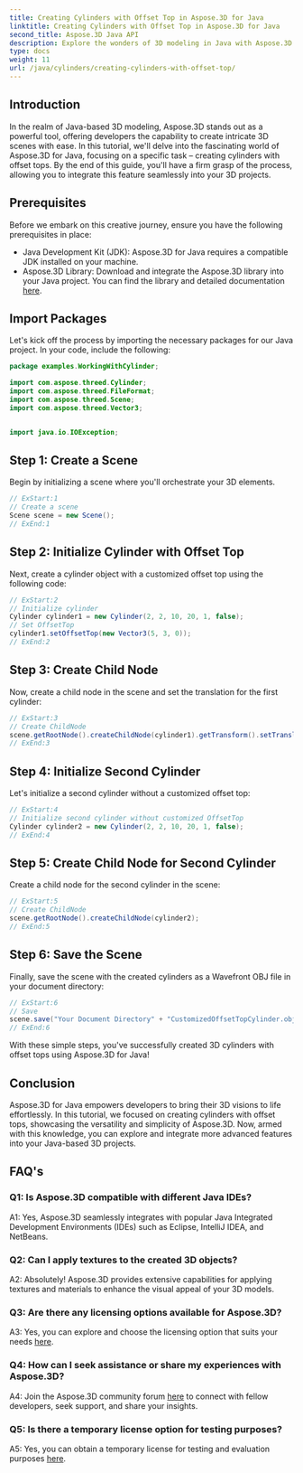 ```yaml
---
title: Creating Cylinders with Offset Top in Aspose.3D for Java
linktitle: Creating Cylinders with Offset Top in Aspose.3D for Java
second_title: Aspose.3D Java API
description: Explore the wonders of 3D modeling in Java with Aspose.3D. Learn to create captivating cylinders with offset tops effortlessly.
type: docs
weight: 11
url: /java/cylinders/creating-cylinders-with-offset-top/
---
```

## Introduction

In the realm of Java-based 3D modeling, Aspose.3D stands out as a powerful tool, offering developers the capability to create intricate 3D scenes with ease. In this tutorial, we'll delve into the fascinating world of Aspose.3D for Java, focusing on a specific task – creating cylinders with offset tops. By the end of this guide, you'll have a firm grasp of the process, allowing you to integrate this feature seamlessly into your 3D projects.

## Prerequisites

Before we embark on this creative journey, ensure you have the following prerequisites in place:

- Java Development Kit (JDK): Aspose.3D for Java requires a compatible JDK installed on your machine.
- Aspose.3D Library: Download and integrate the Aspose.3D library into your Java project. You can find the library and detailed documentation [here](https://releases.aspose.com/3d/java/).

## Import Packages

Let's kick off the process by importing the necessary packages for our Java project. In your code, include the following:

```java
package examples.WorkingWithCylinder;

import com.aspose.threed.Cylinder;
import com.aspose.threed.FileFormat;
import com.aspose.threed.Scene;
import com.aspose.threed.Vector3;


import java.io.IOException;
```

## Step 1: Create a Scene

Begin by initializing a scene where you'll orchestrate your 3D elements.

```java
// ExStart:1
// Create a scene
Scene scene = new Scene();
// ExEnd:1
```

## Step 2: Initialize Cylinder with Offset Top

Next, create a cylinder object with a customized offset top using the following code:

```java
// ExStart:2
// Initialize cylinder
Cylinder cylinder1 = new Cylinder(2, 2, 10, 20, 1, false);
// Set OffsetTop
cylinder1.setOffsetTop(new Vector3(5, 3, 0));
// ExEnd:2
```

## Step 3: Create Child Node

Now, create a child node in the scene and set the translation for the first cylinder:

```java
// ExStart:3
// Create ChildNode
scene.getRootNode().createChildNode(cylinder1).getTransform().setTranslation(10, 0, 0);
// ExEnd:3
```

## Step 4: Initialize Second Cylinder

Let's initialize a second cylinder without a customized offset top:

```java
// ExStart:4
// Initialize second cylinder without customized OffsetTop
Cylinder cylinder2 = new Cylinder(2, 2, 10, 20, 1, false);
// ExEnd:4
```

## Step 5: Create Child Node for Second Cylinder

Create a child node for the second cylinder in the scene:

```java
// ExStart:5
// Create ChildNode
scene.getRootNode().createChildNode(cylinder2);
// ExEnd:5
```

## Step 6: Save the Scene

Finally, save the scene with the created cylinders as a Wavefront OBJ file in your document directory:

```java
// ExStart:6
// Save
scene.save("Your Document Directory" + "CustomizedOffsetTopCylinder.obj", FileFormat.WAVEFRONTOBJ);
// ExEnd:6
```

With these simple steps, you've successfully created 3D cylinders with offset tops using Aspose.3D for Java!

## Conclusion

Aspose.3D for Java empowers developers to bring their 3D visions to life effortlessly. In this tutorial, we focused on creating cylinders with offset tops, showcasing the versatility and simplicity of Aspose.3D. Now, armed with this knowledge, you can explore and integrate more advanced features into your Java-based 3D projects.

## FAQ's

### Q1: Is Aspose.3D compatible with different Java IDEs?

A1: Yes, Aspose.3D seamlessly integrates with popular Java Integrated Development Environments (IDEs) such as Eclipse, IntelliJ IDEA, and NetBeans.

### Q2: Can I apply textures to the created 3D objects?

A2: Absolutely! Aspose.3D provides extensive capabilities for applying textures and materials to enhance the visual appeal of your 3D models.

### Q3: Are there any licensing options available for Aspose.3D?

A3: Yes, you can explore and choose the licensing option that suits your needs [here](https://purchase.aspose.com/buy).

### Q4: How can I seek assistance or share my experiences with Aspose.3D?

A4: Join the Aspose.3D community forum [here](https://forum.aspose.com/c/3d/18) to connect with fellow developers, seek support, and share your insights.

### Q5: Is there a temporary license option for testing purposes?

A5: Yes, you can obtain a temporary license for testing and evaluation purposes [here](https://purchase.aspose.com/temporary-license/).
